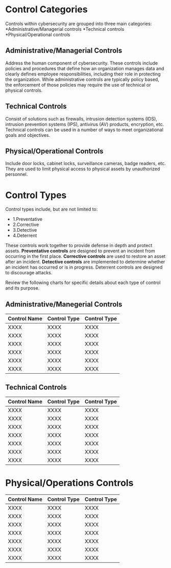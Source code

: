 # Control Categories 
Controls within cybersecurity are grouped into three main categories:
*Administrative/Managerial controls
*Technical controls
*Physical/Operational controls

## Administrative/Managerial Controls
Address the human component of cybersecurity. These controls include policies and procedures that define how an organization manages data and clearly defines employee responsibilities, including their role in protecting the organization. While administrative controls are typically policy based, the enforcement of those policies may require the use of technical or physical controls.

## Technical Controls 
Consist of solutions such as firewalls, intrusion detection systems (IDS), intrusion prevention systems (IPS), antivirus (AV) products, encryption, etc. Technical controls can be used in a number of ways to meet organizational goals and objectives.

## Physical/Operational Controls
Include door locks, cabinet locks, surveillance cameras, badge readers, etc. They are used to limit physical access to physical assets by unauthorized personnel.

# Control Types
Control types include, but are not limited to:	
* 1.Preventative
* 2.Corrective
* 3.Detective
* 4.Deterrent

These controls work together to provide defense in depth and protect assets. **Preventative controls** are designed to prevent an incident from occurring in the first place. **Corrective controls** are used to restore an asset after an incident. **Detective controls** are implemented to determine whether an incident has occurred or is in progress. Deterrent controls are designed to discourage attacks. 

Review the following charts for specific details about each type of control and its purpose.

## Administrative/Manegerial Controls 
| Control Name | Control Type |  Control Type |
| :- | :- | :- |
| XXXX | XXXX | XXXX |
| XXXX | XXXX | XXXX |
| XXXX | XXXX | XXXX |
| XXXX | XXXX | XXXX |
| XXXX | XXXX | XXXX |
| XXXX | XXXX | XXXX |

## Technical Controls 
| Control Name | Control Type |  Control Type |
| :- | :- | :- |
| XXXX | XXXX | XXXX |
| XXXX | XXXX | XXXX |
| XXXX | XXXX | XXXX |
| XXXX | XXXX | XXXX |
| XXXX | XXXX | XXXX |
| XXXX | XXXX | XXXX |
| XXXX | XXXX | XXXX |

# Physical/Operations Controls 
| Control Name | Control Type |  Control Type |
| :- | :- | :- | 
| XXXX | XXXX | XXXX |
| XXXX | XXXX | XXXX |
| XXXX | XXXX | XXXX |
| XXXX | XXXX | XXXX |
| XXXX | XXXX | XXXX |
| XXXX | XXXX | XXXX |
| XXXX | XXXX | XXXX |


































